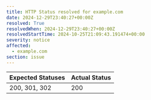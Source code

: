 ```yaml
---
title: HTTP Status resolved for example.com
date: 2024-12-29T23:40:27+00:00Z
resolved: True
resolvedWhen: 2024-12-29T23:40:27+00:00Z
resolvedStartTime: 2024-10-25T21:09:43.191474+00:00
severity: notice
affected:
  - example.com
section: issue
---
```


| Expected Statuses | Actual Status  |
|-------------------|----------------|
| 200, 301, 302 | 200 |
